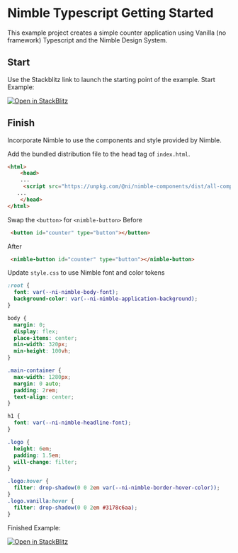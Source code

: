 # Nimble Typescript Getting Started

This example project creates a simple counter application using Vanilla (no framework) Typescript and the Nimble Design System.

## Start

Use the Stackblitz link to launch the starting point of the example.
Start Example:

[![Open in StackBlitz](https://developer.stackblitz.com/img/open_in_stackblitz.svg)](https://stackblitz.com/github/ni/nimble/tree/typescript-example/examples/nimble-typescript/start?file=package.json)

## Finish

Incorporate Nimble to use the components and style provided by Nimble.

Add the bundled distribution file to the head tag of `index.html`.

```html
<html>
    <head>
    ...
     <script src="https://unpkg.com/@ni/nimble-components/dist/all-components-bundle.min.js"></script>
   ...
    </head>
</html>
```

Swap the `<button>` for `<nimble-button>`
Before

```html
 <button id="counter" type="button"></button>
 ```

After

```html
 <nimble-button id="counter" type="button"></nimble-button>
 ```

Update `style.css` to use Nimble font and color tokens

```css
:root {
  font: var(--ni-nimble-body-font);
  background-color: var(--ni-nimble-application-background);
}

body {
  margin: 0;
  display: flex;
  place-items: center;
  min-width: 320px;
  min-height: 100vh;
}

.main-container {
  max-width: 1280px;
  margin: 0 auto;
  padding: 2rem;
  text-align: center;
}

h1 {
  font: var(--ni-nimble-headline-font);
}

.logo {
  height: 6em;
  padding: 1.5em;
  will-change: filter;
}

.logo:hover {
  filter: drop-shadow(0 0 2em var(--ni-nimble-border-hover-color));
}
.logo.vanilla:hover {
  filter: drop-shadow(0 0 2em #3178c6aa);
}
```



Finished Example:

[![Open in StackBlitz](https://developer.stackblitz.com/img/open_in_stackblitz.svg)](https://stackblitz.com/github/ni/nimble/tree/typescript-example/examples/nimble-typescript/start?file=package.json)